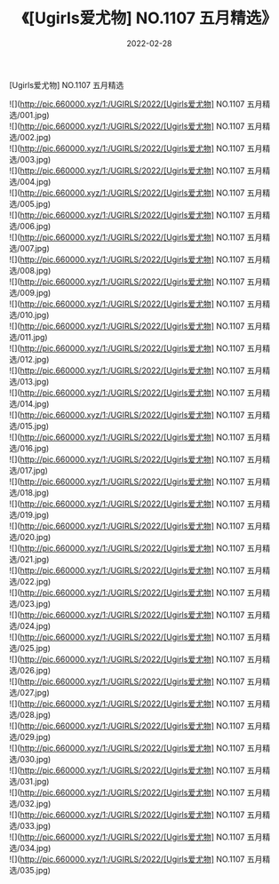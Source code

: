 ﻿---
layout: post
title:  《[Ugirls爱尤物] NO.1107 五月精选》
date:   2022-02-28
img: http://pic.660000.xyz/1:/UGIRLS/2022/[Ugirls爱尤物] NO.1107 五月精选/000.jpg
categories: [美女, 清纯, 唯美]
---

[Ugirls爱尤物] NO.1107 五月精选

 ![](http://pic.660000.xyz/1:/UGIRLS/2022/[Ugirls爱尤物] NO.1107 五月精选/001.jpg) <br>![](http://pic.660000.xyz/1:/UGIRLS/2022/[Ugirls爱尤物] NO.1107 五月精选/002.jpg) <br>![](http://pic.660000.xyz/1:/UGIRLS/2022/[Ugirls爱尤物] NO.1107 五月精选/003.jpg) <br>![](http://pic.660000.xyz/1:/UGIRLS/2022/[Ugirls爱尤物] NO.1107 五月精选/004.jpg) <br>![](http://pic.660000.xyz/1:/UGIRLS/2022/[Ugirls爱尤物] NO.1107 五月精选/005.jpg) <br>![](http://pic.660000.xyz/1:/UGIRLS/2022/[Ugirls爱尤物] NO.1107 五月精选/006.jpg) <br>![](http://pic.660000.xyz/1:/UGIRLS/2022/[Ugirls爱尤物] NO.1107 五月精选/007.jpg) <br>![](http://pic.660000.xyz/1:/UGIRLS/2022/[Ugirls爱尤物] NO.1107 五月精选/008.jpg) <br>![](http://pic.660000.xyz/1:/UGIRLS/2022/[Ugirls爱尤物] NO.1107 五月精选/009.jpg) <br>![](http://pic.660000.xyz/1:/UGIRLS/2022/[Ugirls爱尤物] NO.1107 五月精选/010.jpg) <br>![](http://pic.660000.xyz/1:/UGIRLS/2022/[Ugirls爱尤物] NO.1107 五月精选/011.jpg) <br>![](http://pic.660000.xyz/1:/UGIRLS/2022/[Ugirls爱尤物] NO.1107 五月精选/012.jpg) <br>![](http://pic.660000.xyz/1:/UGIRLS/2022/[Ugirls爱尤物] NO.1107 五月精选/013.jpg) <br>![](http://pic.660000.xyz/1:/UGIRLS/2022/[Ugirls爱尤物] NO.1107 五月精选/014.jpg) <br>![](http://pic.660000.xyz/1:/UGIRLS/2022/[Ugirls爱尤物] NO.1107 五月精选/015.jpg) <br>![](http://pic.660000.xyz/1:/UGIRLS/2022/[Ugirls爱尤物] NO.1107 五月精选/016.jpg) <br>![](http://pic.660000.xyz/1:/UGIRLS/2022/[Ugirls爱尤物] NO.1107 五月精选/017.jpg) <br>![](http://pic.660000.xyz/1:/UGIRLS/2022/[Ugirls爱尤物] NO.1107 五月精选/018.jpg) <br>![](http://pic.660000.xyz/1:/UGIRLS/2022/[Ugirls爱尤物] NO.1107 五月精选/019.jpg) <br>![](http://pic.660000.xyz/1:/UGIRLS/2022/[Ugirls爱尤物] NO.1107 五月精选/020.jpg) <br>![](http://pic.660000.xyz/1:/UGIRLS/2022/[Ugirls爱尤物] NO.1107 五月精选/021.jpg) <br>![](http://pic.660000.xyz/1:/UGIRLS/2022/[Ugirls爱尤物] NO.1107 五月精选/022.jpg) <br>![](http://pic.660000.xyz/1:/UGIRLS/2022/[Ugirls爱尤物] NO.1107 五月精选/023.jpg) <br>![](http://pic.660000.xyz/1:/UGIRLS/2022/[Ugirls爱尤物] NO.1107 五月精选/024.jpg) <br>![](http://pic.660000.xyz/1:/UGIRLS/2022/[Ugirls爱尤物] NO.1107 五月精选/025.jpg) <br>![](http://pic.660000.xyz/1:/UGIRLS/2022/[Ugirls爱尤物] NO.1107 五月精选/026.jpg) <br>![](http://pic.660000.xyz/1:/UGIRLS/2022/[Ugirls爱尤物] NO.1107 五月精选/027.jpg) <br>![](http://pic.660000.xyz/1:/UGIRLS/2022/[Ugirls爱尤物] NO.1107 五月精选/028.jpg) <br>![](http://pic.660000.xyz/1:/UGIRLS/2022/[Ugirls爱尤物] NO.1107 五月精选/029.jpg) <br>![](http://pic.660000.xyz/1:/UGIRLS/2022/[Ugirls爱尤物] NO.1107 五月精选/030.jpg) <br>![](http://pic.660000.xyz/1:/UGIRLS/2022/[Ugirls爱尤物] NO.1107 五月精选/031.jpg) <br>![](http://pic.660000.xyz/1:/UGIRLS/2022/[Ugirls爱尤物] NO.1107 五月精选/032.jpg) <br>![](http://pic.660000.xyz/1:/UGIRLS/2022/[Ugirls爱尤物] NO.1107 五月精选/033.jpg) <br>![](http://pic.660000.xyz/1:/UGIRLS/2022/[Ugirls爱尤物] NO.1107 五月精选/034.jpg) <br>![](http://pic.660000.xyz/1:/UGIRLS/2022/[Ugirls爱尤物] NO.1107 五月精选/035.jpg) <br>